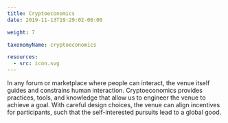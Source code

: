 ```yaml
---
title: Cryptoeconomics
date: 2019-11-13T19:29:02-08:00

weight: 7

taxonomyName: cryptoeconomics

resources:
  - src: icon.svg
---
```

In any forum or marketplace where people can interact, the venue itself guides and constrains human interaction. Cryptoeconomics provides practices, tools, and knowledge that allow us to engineer the venue to achieve a goal.  With careful design choices, the venue can align incentives for participants, such that the self-interested pursuits lead to a global good.
